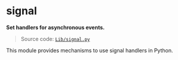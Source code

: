 # signal

**Set handlers for asynchronous events.**

> Source code: [`Lib/signal.py`](https://github.com/python/cpython/tree/3.13/Lib/signal.py)

This module provides mechanisms to use signal handlers in Python.
